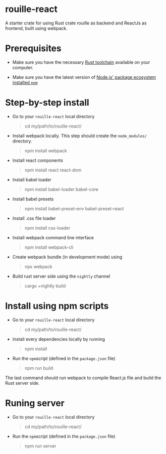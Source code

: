 # rouille-react
A starter crate for using Rust crate rouille as backend and ReactJs as frontend, built using webpack.

# Prerequisites

* Make sure you have the necessary [Rust toolchain](https://www.rust-lang.org/en-US/install.html) available on your computer.

* Make sure you have the latest version of [Node.js' package ecosystem installed `npm`](https://nodejs.org/en/)

# Step-by-step install

* Go to your `rouille-react` local directory
    > cd my/path/to/rouille-react/
* Install webpack locally. This step should create the `node_modules/` directory.
    > npm install webpack
* Install react components
    > npm install react react-dom
* Install babel loader
    > npm install babel-loader babel-core
* Install babel presets
    > npm install babel-preset-env babel-preset-react
* Install .css file loader
    > npm install css-loader
* Install webpack command line interface
    > npm install webpack-cli
* Create webpack bundle (in development mode) using
    > npx webpack
* Build rust server side using the `nightly` channel
    > cargo +nightly build
    
# Install using npm scripts

* Go to your `rouille-react` local directory
    > cd my/path/to/rouille-react/
* Install every dependencies locally by running
    > npm install
* Run the `npm`script (defined in the `package.json` file)
    > npm run build
    
The last command should run webpack to compile React.js file and build the Rust server side.

# Runing server

* Go to your `rouille-react` local directory
    > cd my/path/to/rouille-react/
* Run the `npm`script (defined in the `package.json` file)
    > npm run server
